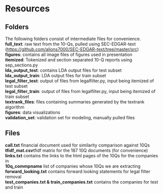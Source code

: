 # Resources
## Folders
The following folders consist of intermediate files for convenience. \
**full_text**: raw text from the 10-Qs, pulled using SEC-EDGAR-text (https://github.com/alions7000/SEC-EDGAR-text/tree/master/src) \
**figures**: contains all image files of figures used in presentation \
**itemized**: Tokenized and section separated 10-Q reports using sep_sections.py \
**lda_output_test**: contains LDA output files for test subset\
**lda_output_train**: LDA output files for train subset \
**legal_filter_test**: output of files from legalfilter.py, input being itemized of test subset \
**legal_filter_train**: output of files from legalfilter.py, input being itemized of train subset \
**textrank_files**: files containing summaries generated by the textrank algorithm \
**figures**: data visualizations \
**validation_set**: validation set for modeling, manually pulled files 

## Files
**call.txt** financial document used for similarity comparison against 10Qs \
**tfidf_mat.csv**tfidf matrix for the 187 10Q documents (for convenience) \
**links.txt** contains the links to the html pages of the 10Qs for the companies in \
**10q_commpname** list of companies whose 10Qs we are extracting \
**forward_looking.txt** contains forward looking statements for legal filter removal \
**test_companies.txt & train_companies.txt** contains the companies for test and train 


 

 

